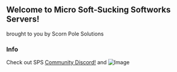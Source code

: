 ## Welcome to Micro Soft-Sucking Softworks Servers!

brought to you by Scorn Pole Solutions

### Info

Check out SPS [Community Discord!](https://discord.gg/A99XCSJ) and ![Image](src)
